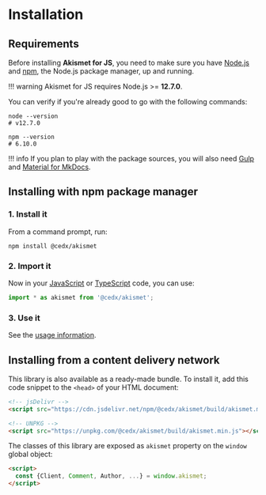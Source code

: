 # Installation

## Requirements
Before installing **Akismet for JS**, you need to make sure you have [Node.js](https://nodejs.org)
and [npm](https://www.npmjs.com), the Node.js package manager, up and running.

!!! warning
    Akismet for JS requires Node.js >= **12.7.0**.

You can verify if you're already good to go with the following commands:

```shell
node --version
# v12.7.0

npm --version
# 6.10.0
```

!!! info
    If you plan to play with the package sources, you will also need
    [Gulp](https://gulpjs.com) and [Material for MkDocs](https://squidfunk.github.io/mkdocs-material).

## Installing with npm package manager

### 1. Install it
From a command prompt, run:

```shell
npm install @cedx/akismet
```

### 2. Import it
Now in your [JavaScript](https://developer.mozilla.org/en-US/docs/Web/JavaScript) or [TypeScript](https://www.typescriptlang.org) code, you can use:

```ts
import * as akismet from '@cedx/akismet';
```

### 3. Use it
See the [usage information](usage.md).

## Installing from a content delivery network
This library is also available as a ready-made bundle.
To install it, add this code snippet to the `<head>` of your HTML document:

```html
<!-- jsDelivr -->
<script src="https://cdn.jsdelivr.net/npm/@cedx/akismet/build/akismet.min.js"></script>

<!-- UNPKG -->
<script src="https://unpkg.com/@cedx/akismet/build/akismet.min.js"></script>
```

The classes of this library are exposed as `akismet` property on the `window` global object:

```html
<script>
  const {Client, Comment, Author, ...} = window.akismet;
</script>
```
